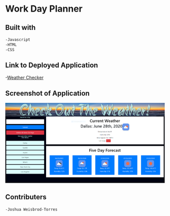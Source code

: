 # Work Day Planner

## Built with
    -Javascript
    -HTML
    -CSS

## Link to Deployed Application

-[Weather Checker](https://joshuaweisbrodtorres.github.io/what-is-your-weather/)

## Screenshot of Application

![Check out the Weater!](./assets/images/weather-checker.PNG)

## Contributers 
    -Joshua Weisbrod-Torres
